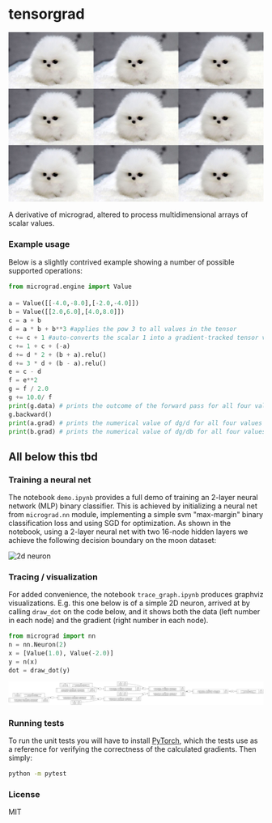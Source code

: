 
# tensorgrad

![awww](puppies.jpg)

A derivative of micrograd, altered to process multidimensional arrays of scalar values.


### Example usage

Below is a slightly contrived example showing a number of possible supported operations:

```python
from micrograd.engine import Value

a = Value([[-4.0,-8.0],[-2.0,-4.0]])
b = Value([[2.0,6.0],[4.0,8.0]])
c = a + b
d = a * b + b**3 #applies the pow 3 to all values in the tensor
c += c + 1 #auto-converts the scalar 1 into a gradient-tracked tensor value of [[1,1],[1,1]] to match the shape of the tensor in c
c += 1 + c + (-a)
d += d * 2 + (b + a).relu()
d += 3 * d + (b - a).relu()
e = c - d
f = e**2
g = f / 2.0
g += 10.0/ f
print(g.data) # prints the outcome of the forward pass for all four values in the tensor
g.backward()
print(a.grad) # prints the numerical value of dg/d for all four values in the tensor
print(b.grad) # prints the numerical value of dg/db for all four values in the tensor
```



## All below this tbd

### Training a neural net

The notebook `demo.ipynb` provides a full demo of training an 2-layer neural network (MLP) binary classifier. This is achieved by initializing a neural net from `micrograd.nn` module, implementing a simple svm "max-margin" binary classification loss and using SGD for optimization. As shown in the notebook, using a 2-layer neural net with two 16-node hidden layers we achieve the following decision boundary on the moon dataset:

![2d neuron](moon_mlp.png)

### Tracing / visualization

For added convenience, the notebook `trace_graph.ipynb` produces graphviz visualizations. E.g. this one below is of a simple 2D neuron, arrived at by calling `draw_dot` on the code below, and it shows both the data (left number in each node) and the gradient (right number in each node).

```python
from micrograd import nn
n = nn.Neuron(2)
x = [Value(1.0), Value(-2.0)]
y = n(x)
dot = draw_dot(y)
```

![2d neuron](gout.svg)

### Running tests

To run the unit tests you will have to install [PyTorch](https://pytorch.org/), which the tests use as a reference for verifying the correctness of the calculated gradients. Then simply:

```bash
python -m pytest
```

### License

MIT
